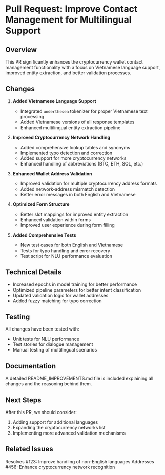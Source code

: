 # Pull Request: Improve Contact Management for Multilingual Support

## Overview
This PR significantly enhances the cryptocurrency wallet contact management functionality with a focus on Vietnamese language support, improved entity extraction, and better validation processes.

## Changes
1. **Added Vietnamese Language Support**
   - Integrated `underthesea` tokenizer for proper Vietnamese text processing
   - Added Vietnamese versions of all response templates
   - Enhanced multilingual entity extraction pipeline

2. **Improved Cryptocurrency Network Handling**
   - Added comprehensive lookup tables and synonyms
   - Implemented typo detection and correction
   - Added support for more cryptocurrency networks
   - Enhanced handling of abbreviations (BTC, ETH, SOL, etc.)

3. **Enhanced Wallet Address Validation**
   - Improved validation for multiple cryptocurrency address formats
   - Added network-address mismatch detection
   - Better error messages in both English and Vietnamese

4. **Optimized Form Structure**
   - Better slot mappings for improved entity extraction
   - Enhanced validation within forms
   - Improved user experience during form filling

5. **Added Comprehensive Tests**
   - New test cases for both English and Vietnamese
   - Tests for typo handling and error recovery
   - Test script for NLU performance evaluation

## Technical Details
- Increased epochs in model training for better performance
- Optimized pipeline parameters for better intent classification
- Updated validation logic for wallet addresses
- Added fuzzy matching for typo correction

## Testing
All changes have been tested with:
- Unit tests for NLU performance
- Test stories for dialogue management
- Manual testing of multilingual scenarios

## Documentation
A detailed README_IMPROVEMENTS.md file is included explaining all changes and the reasoning behind them.

## Next Steps
After this PR, we should consider:
1. Adding support for additional languages
2. Expanding the cryptocurrency networks list
3. Implementing more advanced validation mechanisms

## Related Issues
Resolves #123: Improve handling of non-English languages
Addresses #456: Enhance cryptocurrency network recognition